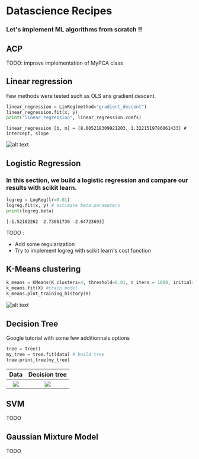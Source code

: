 # Datascience Recipes

### Let's implement ML algorithms from scratch !!

## ACP

TODO: improve implementation of MyPCA class

## Linear regression

Few methods were tested such as OLS ans gradient descent.

```python
linear_regression = LinReg(method="gradient_descent")
linear_regression.fit(x, y)
print("linear_regression", linear_regression.coefs)
```

```
linear_regression [b, m] = [8.005218309921203, 1.3221519786061433] # intercept, slope
```

![alt text](https://i.imgur.com/LTrwkMk.png)

## Logistic Regression

### In this section, we build a logistic regression and compare our results with scikit learn.

```python
logreg = LogReg(lr=0.01)
logreg.fit(x, y) # estimate beta parameters
print(logreg.beta)
```

```
[-1.52102262  2.73661736 -2.64723693]
```

TODO :

  * Add some regularization
  * Try to implement logreg with scikit learn's cost function

## K-Means clustering

```python
k_means = KMeans(K_clusters=4, threshold=0.01, n_iters = 1000, initialization="forgy")
k_means.fit(X) #train model
k_means.plot_training_history(X)
```

![alt text](https://i.imgur.com/yeC5aJ4.gif)

## Decision Tree

Google tutorial with some few additionnals options

```python
tree = Tree()
my_tree = tree.fit(data) # build tree
tree.print_tree(my_tree)
```

Data                                                                                       |  Decision tree
:--------------------------------------------------------------------------------------------:|:----------------------------------------------------------------------------------------------------:
![](https://i.imgur.com/xjD9F4c.png)  |  ![](https://i.imgur.com/AH60Vo9.png)


## SVM

TODO

## Gaussian Mixture Model

TODO
